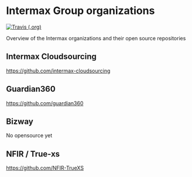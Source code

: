 # Intermax Group organizations

[![Travis (.org)](https://img.shields.io/travis/Intermax-Group/organizations.svg?style=flat-square)](https://travis-ci.org/Intermax-Group/organizations)

Overview of the Intermax organizations and their open source repositories

## Intermax Cloudsourcing

<https://github.com/intermax-cloudsourcing>

## Guardian360

<https://github.com/guardian360>

## Bizway

No opensource yet

## NFIR / True-xs

<https://github.com/NFIR-TrueXS>
